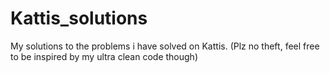 # Kattis_solutions
My solutions to the problems i have solved on Kattis. (Plz no theft, feel free to be inspired by my ultra clean code though)
